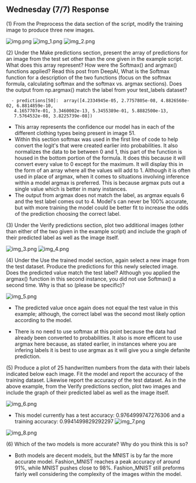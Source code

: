 ## Wednesday (7/7) Response

(1) From the Preprocess the data section of the script, modify the training image to produce three new images.

![img.png](img.png) 
![img_1.png](img_1.png) 
![img_2.png](img_2.png)

    

(2) Under the Make predictions section, present the array of predictions for an image from 
  the test set other than the one given in the example script. What does this array represent? 
  How were the Softmax() and argmax() functions applied? Read this post from DeepAI, 
  What is the Softmax function for a description of the two functions (focus on the softmax 
  formula, calculating softmax and the softmax vs. argmax sections). Does the output from 
  np.argmax() match the label from your test_labels dataset?

      - predictions[50]:  array([4.2334945e-05, 2.7757805e-08, 4.8826568e-02, 6.8814859e-10,
       4.1657707e-01, 3.3460002e-13, 5.3455389e-01, 5.8882500e-13,
       7.5764532e-08, 3.8225739e-08])

- This array represents the confidence our model has in each of the different clothing types being present in image 51.
- Within this section softmax was used in the first line of code to help convert the logit's 
  that were created earlier into probabilities. It also normalizes the data to be between 0 and 1, 
  this part of the function is housed in the bottom portion of the formula. It does this because 
  it will convert every value to 0 except for the maximum. It will display this in the form of an array where all the 
  values will add to 1. Although it is often used in place of argmax, when it 
  comes to situations involving inference within a model argmax is preferred. This is because argmax puts out a single 
  value which is better in many instances.
- The output from argmax does not match the label, as argmax equals 6 and the test label comes 
  out to 4. Model's can never be 100% accurate, but with more training the model could be 
  better fit to increase the odds of the prediction choosing the correct label.

    

(3) Under the Verify predictions section, plot two additional images 
  (other than either of the two given in the example script) and include the graph of 
  their predicted label as well as the image itself.

![img_3.png](img_3.png)
![img_4.png](img_4.png)
    

(4) Under the Use the trained model section, again select a new image from the test dataset.
  Produce the predictions for this newly selected image. Does the predicted value 
  match the test label? Although you applied the argmax() function in this second instance, 
  you did not use Softmax() a second time. Why is that so (please be specific)?

![img_5.png](img_5.png)
- The predicted value once again does not equal the test value in this example; although, the correct label was 
  the second most likely option according to the model.
  
- There is no need to use softmax at this point because the data had already been converted to probabilities. It also 
is more efficent to use argmax here because, as stated earlier, in instances where you are infering labels it is best
  to use argmax as it will give you a single defanite prediction. 

    

(5) Produce a plot of 25 handwritten numbers from the data with their labels indicated below each image. 
Fit the model and report the accuracy of the training dataset. Likewise report the accuracy of the test dataset. 
As in the above example, from the Verify predictions section, plot two images and include the graph of their 
predicted label as well as the image itself.

![img_6.png](img_6.png)
- This model currently has a test accuracy: 0.9764999747276306 and a training accuracy: 0.9941499829292297
![img_7.png](img_7.png)
  
![img_8.png](img_8.png)


(6) Which of the two models is more accurate? Why do you think this is so?

- Both models are decent models, but the MNIST is by far the more accurate model. Fashion_MNIST reaches a peak accuracy
of around 91%, while MNIST pushes close to 98%. Fashion_MNIST still preforms fairly well considering the complexity of
  the images within the model. 
  

